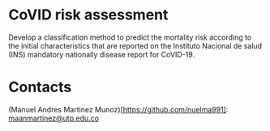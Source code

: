 # CoVID risk assessment

Develop a classification method to predict the mortality risk according to the initial characteristics that are reported on the Instituto Nacional de salud (INS) mandatory nationally disease report for CoVID-19.

# Contacts

(Manuel Andres Martinez Munoz)[https://github.com/nuelma991]: maanmartinez@utp.edu.co

